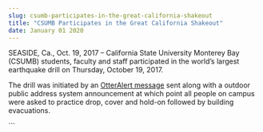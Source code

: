 ```yaml
---
slug: csumb-participates-in-the-great-california-shakeout
title: "CSUMB Participates in the Great California Shakeout"
date: January 01 2020
---
```


 
<p>
  SEASIDE, Ca., Oct. 19, 2017 – California State University Monterey Bay (CSUMB)
  students, faculty and staff participated in the world’s largest earthquake
  drill on Thursday, October 19, 2017.
</p>
<p>
  The drill was initiated by an
  <a href="https://csumb.edu/police/personal-safety-0">OtterAlert message</a>
  sent along with a outdoor public address system announcement at which point
  all people on campus were asked to practice drop, cover and hold-on followed
  by building evacuations.
</p>
```
